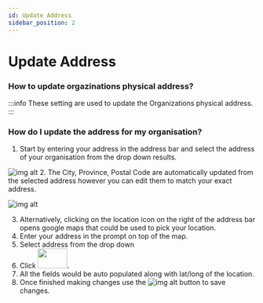 ```yaml
---
id: Update Address
sidebar_position: 2
---
```

# Update Address

### How to update orgazinations physical address?
:::info
These setting are used to update the Organizations physical address.
:::


### How do I update the address for my organisation?
1. Start by entering your address in the address bar and select the address of your organisation from the drop down results. 

![img alt](/img/settings-update-address.png)
2. The City, Province, Postal Code are automatically updated from the selected address however you can edit them to match your exact address.

![img alt](/img/pick-location.png)

3. Alternatively, clicking on the location icon on the right of the address bar opens google maps that could be used to pick your location.
4. Enter your address in the prompt on top of the map.
5. Select address from the drop down
6. Click <img src='/img/pick-btn.png' height='40px' width='60px'/>.
7. All the fields would be auto populated along with lat/long of the location.
8. Once finished making changes use the ![img alt](/img/save-btn.png) button to save changes. 

